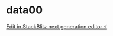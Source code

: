 # data00

[Edit in StackBlitz next generation editor ⚡️](https://stackblitz.com/~/github.com/Ai-Nader/data00)